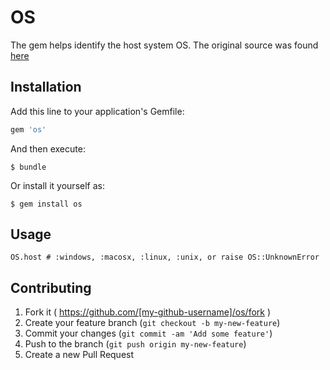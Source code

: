 # OS

The gem helps identify the host system OS.
The original source was found <a href="http://stackoverflow.com/questions/11784109/detecting-operating-systems-in-ruby/20579735#20579735">here</a>

## Installation

Add this line to your application's Gemfile:

```ruby
gem 'os'
```

And then execute:

    $ bundle

Or install it yourself as:

    $ gem install os

## Usage

```
OS.host # :windows, :macosx, :linux, :unix, or raise OS::UnknownError
```

## Contributing

1. Fork it ( https://github.com/[my-github-username]/os/fork )
2. Create your feature branch (`git checkout -b my-new-feature`)
3. Commit your changes (`git commit -am 'Add some feature'`)
4. Push to the branch (`git push origin my-new-feature`)
5. Create a new Pull Request
